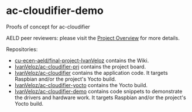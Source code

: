# ac-cloudifier-demo
Proofs of concept for ac-cloudifier

AELD peer reviewers: please visit the [Project Overview](https://github.com/cu-ecen-aeld/final-project-IvanVeloz/wiki/Project-Overview) for more details.

Repositories:
* [cu-ecen-aeld/final-project-IvanVeloz](https://github.com/cu-ecen-aeld/final-project-IvanVeloz) contains the Wiki.
* [IvanVeloz/ac-cloudifier-prj](https://github.com/IvanVeloz/ac-cloudifier-prj) contains the project board.
* [IvanVeloz/ac-cloudifier](https://github.com/IvanVeloz/ac-cloudifier) contains the application code. It targets Raspbian and/or the project's Yocto build.
* [IvanVeloz/ac-cloudifier-yocto](https://github.com/IvanVeloz/ac-cloudifier-yocto) contains the Yocto build.
* [IvanVeloz/ac-cloudifier-demo](https://github.com/IvanVeloz/ac-cloudifier-demo) contains code snippets to demonstrate the drivers and hardware work. It targets Raspbian and/or the project's Yocto build.
